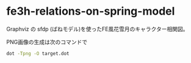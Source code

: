 # fe3h-relations-on-spring-model
Graphviz の sfdp (ばねモデル)を使ったFE風花雪月のキャラクター相関図。

PNG画像の生成は次のコマンドで

```bash
dot -Tpng -O target.dot
```

